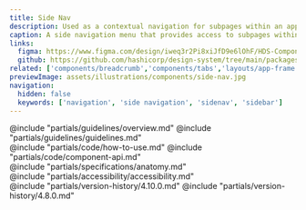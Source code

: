 ```yaml
---
title: Side Nav
description: Used as a contextual navigation for subpages within an application.
caption: A side navigation menu that provides access to subpages within a product or application.
links:
  figma: https://www.figma.com/design/iweq3r2Pi8xiJfD9e6lOhF/HDS-Components-v2.0?node-id=67379-82642&t=w8xQlWxzH7bwXLe2-1
  github: https://github.com/hashicorp/design-system/tree/main/packages/components/src/components/hds/side-nav
related: ['components/breadcrumb','components/tabs','layouts/app-frame','components/app-header']
previewImage: assets/illustrations/components/side-nav.jpg
navigation:
  hidden: false
  keywords: ['navigation', 'side navigation', 'sidenav', 'sidebar']
---
```


<section data-tab="Guidelines">
  @include "partials/guidelines/overview.md"
  @include "partials/guidelines/guidelines.md"
</section>

<section data-tab="Code">
  @include "partials/code/how-to-use.md"
  @include "partials/code/component-api.md"
</section>

<section data-tab="Specifications">
  @include "partials/specifications/anatomy.md"
</section>

<section data-tab="Accessibility">
  @include "partials/accessibility/accessibility.md"
</section>

<section data-tab="Version history">
  @include "partials/version-history/4.10.0.md"
  @include "partials/version-history/4.8.0.md"
</section>

